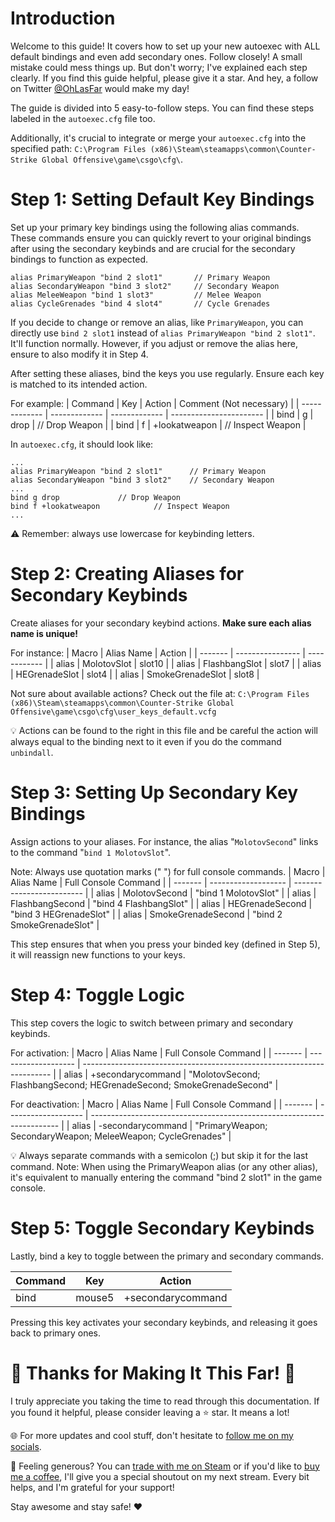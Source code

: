 
# Introduction

Welcome to this guide! It covers how to set up your new autoexec with ALL default bindings and even add secondary ones. Follow closely! A small mistake could mess things up. But don't worry; I've explained each step clearly. If you find this guide helpful, please give it a star. And hey, a follow on Twitter [@OhLasFar](https://twitter.com/OhLasFar) would make my day!

The guide is divided into 5 easy-to-follow steps. You can find these steps labeled in the `autoexec.cfg` file too.

Additionally, it's crucial to integrate or merge your `autoexec.cfg` into the specified path: `C:\Program Files (x86)\Steam\steamapps\common\Counter-Strike Global Offensive\game\csgo\cfg\`.

# Step 1: Setting Default Key Bindings

Set up your primary key bindings using the following alias commands. These commands ensure you can quickly revert to your original bindings after using the secondary keybinds and are crucial for the secondary bindings to function as expected.
```
alias PrimaryWeapon "bind 2 slot1"       // Primary Weapon 
alias SecondaryWeapon "bind 3 slot2"     // Secondary Weapon 
alias MeleeWeapon "bind 1 slot3"         // Melee Weapon 
alias CycleGrenades "bind 4 slot4"       // Cycle Grenades 
```

If you decide to change or remove an alias, like `PrimaryWeapon`, you can directly use `bind 2 slot1` instead of `alias PrimaryWeapon "bind 2 slot1"`. It'll function normally. However, if you adjust or remove the alias here, ensure to also modify it in Step 4.

After setting these aliases, bind the keys you use regularly. Ensure each key is matched to its intended action.

For example:
| Command       | Key           | Action        | Comment (Not necessary) |
| ------------- | ------------- | ------------- | ----------------------- |
| bind          | g             | drop          | // Drop Weapon          |
| bind          | f             | +lookatweapon | // Inspect Weapon       |


In `autoexec.cfg`, it should look like:
```
...
alias PrimaryWeapon "bind 2 slot1"      // Primary Weapon 
alias SecondaryWeapon "bind 3 slot2"    // Secondary Weapon 
...
bind g drop				// Drop Weapon
bind f +lookatweapon			// Inspect Weapon
...
```
⚠️ Remember: always use lowercase for keybinding letters.

# Step 2: Creating Aliases for Secondary Keybinds

Create aliases for your secondary keybind actions. __Make sure each alias name is unique!__

For instance:
| Macro   | Alias Name       | Action       |
| ------- | ---------------- | ------------ |
| alias   | MolotovSlot      | slot10       |
| alias   | FlashbangSlot    | slot7        |
| alias   | HEGrenadeSlot    | slot4        |
| alias   | SmokeGrenadeSlot | slot8        |

Not sure about available actions? Check out the file at:
`C:\Program Files (x86)\Steam\steamapps\common\Counter-Strike Global Offensive\game\csgo\cfg\user_keys_default.vcfg`

💡 Actions can be found to the right in this file and be careful the action will always equal to the binding next to it even if you do the command `unbindall`. 


# Step 3: Setting Up Secondary Key Bindings

Assign actions to your aliases. For instance, the alias "`MolotovSecond`" links to the command "`bind 1 MolotovSlot`".

Note: Always use quotation marks (" ") for full console commands.
| Macro   | Alias Name          | Full Console Command      |
| ------- | ------------------- | ------------------------- |
| alias   | MolotovSecond       | "bind 1 MolotovSlot"      |
| alias   | FlashbangSecond     | "bind 4 FlashbangSlot"    |
| alias   | HEGrenadeSecond     | "bind 3 HEGrenadeSlot"    |
| alias   | SmokeGrenadeSecond  | "bind 2 SmokeGrenadeSlot" |

This step ensures that when you press your binded key (defined in Step 5), it will reassign new functions to your keys.

# Step 4: Toggle Logic

This step covers the logic to switch between primary and secondary keybinds.

For activation:
| Macro   | Alias Name          | Full Console Command                                                   |
| ------- | ------------------- | ---------------------------------------------------------------------- |
| alias   | +secondarycommand   | "MolotovSecond; FlashbangSecond; HEGrenadeSecond; SmokeGrenadeSecond"  |

For deactivation:
| Macro   | Alias Name          | Full Console Command                                                   |
| ------- | ------------------- | ---------------------------------------------------------------------- |
| alias   | -secondarycommand   | "PrimaryWeapon; SecondaryWeapon; MeleeWeapon; CycleGrenades"           |

💡 Always separate commands with a semicolon (;) but skip it for the last command.
Note: When using the PrimaryWeapon alias (or any other alias), it's equivalent to manually entering the command "bind 2 slot1" in the game console.

# Step 5: Toggle Secondary Keybinds

Lastly, bind a key to toggle between the primary and secondary commands.

| Command       | Key           | Action            |
| ------------- | ------------- | ----------------- |
| bind          | mouse5        | +secondarycommand |

Pressing this key activates your secondary keybinds, and releasing it goes back to primary ones.

# 🌟 Thanks for Making It This Far! 🌟

I truly appreciate you taking the time to read through this documentation. If you found it helpful, please consider leaving a ⭐ star. It means a lot!

🌐 For more updates and cool stuff, don't hesitate to [follow me on my socials](https://linktr.ee/LasFar).

🎁 Feeling generous? You can [trade with me on Steam](https://steamcommunity.com/tradeoffer/new/?partner=325412381&token=RI4Jz8Ya) or if you'd like to [buy me a coffee](https://botrix.live/y/@lasfar/tip), I'll give you a special shoutout on my next stream. Every bit helps, and I'm grateful for your support!

Stay awesome and stay safe! ❤️
